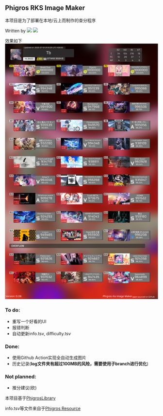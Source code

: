 ## Phigros RKS Image Maker

本项目是为了部署在本地/云上而制作的查分程序

Written by [![](https://img.shields.io/badge/Github-Tb114-39C5bb)](https://github.com/Tb114)  [![](https://img.shields.io/badge/bilibili---Tb__-FF6699)](https://space.bilibili.com/2081603574)

效果如下
![如果没有加载出图片尝试使用代理/VPN](https://github.com/Tb114/Phigros-rks-Image-Maker/blob/main/result.png?raw=true)


### To do:
- 重写一个好看的UI
- 报错判断
- 自动更新info.tsv, difficulty.tsv

### Done:
- 使用Github Action实现全自动生成图片
- 历史记录(**log文件夹有超过100MB的风险，需要使用子branch进行优化**)

### Not planned:
- 推分建议(砍)


本项目基于[PhigrosLibrary](https://github.com/7aGiven/PhigrosLibrary)

info.tsv等文件来自于[Phigros Resource](https://github.com/7aGiven/Phigros_Resource)

